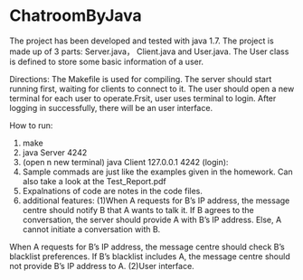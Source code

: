 # ChatroomByJava

The project has been developed and tested with java 1.7. The project is made up of 3 parts: Server.java， Client.java and User.java. The User class is defined to store some basic information of a user. 

Directions: The Makefile is used for compiling. The server should start running first, waiting for clients to connect to it. The user should open a new terminal for each user to operate.Frsit, user uses terminal to login. After logging in successfully, there will be an user interface.

How to run:
1. make
2. java Server 4242
3. (open n new terminal) java Client 127.0.0.1 4242
   (login):
4. Sample commads are just like the examples given in the homework. Can also take a look at the Test_Report.pdf 
5. Expalnations of code are notes in the code files.
6. additional features: 
(1)When A requests for B’s IP address, the message centre should notify B that A wants to talk it. If B agrees to the conversation, the server should provide A with B’s IP address. Else, A cannot initiate a conversation with B.			

When A requests for B’s IP address, the message centre should check B’s blacklist preferences. If B’s blacklist includes A, the message centre should not provide B’s IP address to A.
(2)User interface.